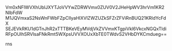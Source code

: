 Vm0xNFlWVXhUblJXYTJoVVYwZDRWVmx0ZUV0V2JHeHpWV3hrVm1KR2NIbFdW
M1JQVmxaS2NsWnFWbFZpClIyaHlXVlZWZUZkSFZrZFViRnBUQ21KRldYcFdX
SEJEVkRKU1dGTnJhR2xTTTBKeVEyMVdjVkZVVmxKTgpiVkl6VkcxNGQxTldi
RFpOUlhSRVlsaFNkRmt5WXpsUVVXOUxXbTE0TWdvS2VHbDYKCmdueg==

rns